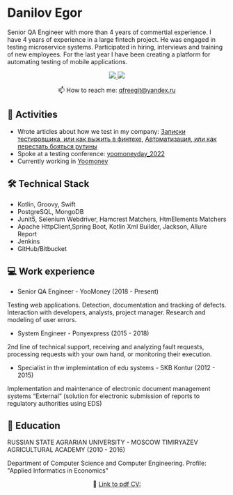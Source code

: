 # Danilov Egor
Senior QA Engineer with more than 4 years of commertial experience. I have 4 years of experience in a large fintech project.
He was engaged in testing microservice systems.
Participated in hiring, interviews and training of new employees.
For the last year I have been creating a platform for automating testing of mobile applications.

<p align='center'>
    <a href="https://www.linkedin.com/in/egor-danilov/">
        <img src="https://img.shields.io/badge/linkedin-%230077B5.svg?&style=for-the-badge&logo=linkedin&logoColor=white"/>
    </a>
    <a href="https://t.me/eadanilov">
        <img src="https://img.shields.io/badge/Telegram-2CA5E0?style=for-the-badge&logo=telegram&logoColor=white"/>
    </a>
<p align='center'>
    📫 How to reach me: <a href='mailto:qfreegit@yandex.ru'>qfreegit@yandex.ru</a>
</p>


## 🎉 Activities
*   Wrote articles about how we test in my company: [Записки тестировщика, или как выжить в финтехе](https://habr.com/ru/company/yoomoney/blog/693004/), [Автоматизация, или как перестать бояться рутины
    ](https://habr.com/ru/company/yoomoney/blog/693006/)
* Spoke at a testing conference: [yoomoneyday_2022](https://events.yoomoney.ru/yoomoneyday_2022)
*   Currently working in [Yoomoney](https://yoomoney.ru/)

## 🛠 Technical Stack
*   Kotlin, Groovy, Swift
*   PostgreSQL, MongoDB
*   Junit5, Selenium Webdriver, Hamcrest Matchers, HtmElements Matchers
*   Apache HttpClient,Spring Boot, Kotlin Xml Builder, Jackson, Allure Report
*   Jenkins 
*   GitHub/Bitbucket

## 💻 Work experience
* Senior QA Engineer - YooMoney (2018 - Present)

Testing web applications. Detection, documentation and tracking of defects. Interaction with developers, analysts, project manager. Research and modeling of user errors.

* System Engineer - Ponyexpress (2015 - 2018)

2nd line of technical support, receiving and analyzing fault requests, processing requests with your own hand, or monitoring their execution.

* Specialist in thw implemintation of edu systems - SKB Kontur (2012 - 2015)

Implementation and maintenance of electronic document management systems “External” (solution for electronic submission of reports to regulatory authorities using EDS)

## 🏢 Education
RUSSIAN STATE AGRARIAN UNIVERSITY - MOSCOW TIMIRYAZEV AGRICULTURAL ACADEMY (2010 - 2016)

Department of Computer Science and Computer Engineering. Profile: "Applied Informatics in Economics"

<p align='center'>
    📝 <a href='https://disk.yandex.ru/i/yGMXlV9eDURT8g'>Link to pdf CV:</a>
</p>
